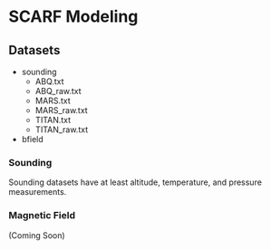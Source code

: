 # SCARF Modeling
## Datasets
- sounding
  - ABQ.txt
  - ABQ_raw.txt
  - MARS.txt
  - MARS_raw.txt
  - TITAN.txt
  - TITAN_raw.txt
- bfield
### Sounding
Sounding datasets have at least altitude, temperature, and pressure measurements.
### Magnetic Field
(Coming Soon)
